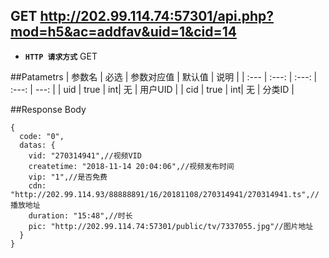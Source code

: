 ## GET http://202.99.114.74:57301/api.php?mod=h5&ac=addfav&uid=1&cid=14


- **`HTTP 请求方式`** GET

##Patametrs
| 参数名 | 必选 | 参数对应值 | 默认值 | 说明 |
| :--- | :---: | :---: | :---: | ---: |
| uid | true |  int| 无 | 用户UID |
| cid | true |  int| 无 | 分类ID |


##Response Body
```
{
  code: "0",
  datas: {
    vid: "270314941",//视频VID
    createtime: "2018-11-14 20:04:06",//视频发布时间
    vip: "1",//是否免费
    cdn: "http://202.99.114.93/88888891/16/20181108/270314941/270314941.ts",//播放地址
    duration: "15:48",//时长
    pic: "http://202.99.114.74:57301/public/tv/7337055.jpg"//图片地址
  }
}
```